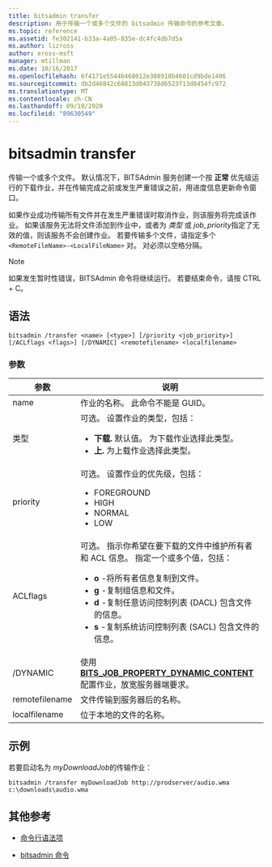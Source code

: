 ```yaml
---
title: bitsadmin transfer
description: 用于传输一个或多个文件的 bitsadmin 传输命令的参考文章。
ms.topic: reference
ms.assetid: fe302141-b33a-4a05-835e-dc4fc4db7d5a
ms.author: lizross
author: eross-msft
manager: mtillman
ms.date: 10/16/2017
ms.openlocfilehash: 6f4171e5544b468012e308910b4601cd9bde1406
ms.sourcegitcommit: db2d46842c68813d043738d6523f13d8454fc972
ms.translationtype: MT
ms.contentlocale: zh-CN
ms.lasthandoff: 09/10/2020
ms.locfileid: "89630549"
---
```

# <a name="bitsadmin-transfer"></a>bitsadmin transfer

传输一个或多个文件。 默认情况下，BITSAdmin 服务创建一个按 **正常** 优先级运行的下载作业，并在传输完成之前或发生严重错误之前，用进度信息更新命令窗口。

如果作业成功传输所有文件并在发生严重错误时取消作业，则该服务将完成该作业。 如果该服务无法将文件添加到作业中，或者为 *类型* 或 *job_priority*指定了无效的值，则该服务不会创建作业。 若要传输多个文件，请指定多个 `<RemoteFileName>-<LocalFileName>` 对。 对必须以空格分隔。

> [!NOTE]
> 如果发生暂时性错误，BITSAdmin 命令将继续运行。 若要结束命令，请按 CTRL + C。

## <a name="syntax"></a>语法

```
bitsadmin /transfer <name> [<type>] [/priority <job_priority>] [/ACLflags <flags>] [/DYNAMIC] <remotefilename> <localfilename>
```

### <a name="parameters"></a>参数

| 参数 | 说明 |
| --------- | ----------- |
| name | 作业的名称。 此命令不能是 GUID。 |
| 类型 | 可选。 设置作业的类型，包括：<ul><li>**下载.** 默认值。 为下载作业选择此类型。</li><li>**上.** 为上载作业选择此类型。</li></ul> |
| priority | 可选。 设置作业的优先级，包括：<ul><li>FOREGROUND</li><li>HIGH</li><li>NORMAL</li><li>LOW</li></ul> |
| ACLflags | 可选。 指示你希望在要下载的文件中维护所有者和 ACL 信息。 指定一个或多个值，包括：<ul><li>**o** -将所有者信息复制到文件。</li><li>**g** -复制组信息和文件。</li><li>**d** -复制任意访问控制列表 (DACL) 包含文件的信息。</li><li>**s** -复制系统访问控制列表 (SACL) 包含文件的信息。</li></ul> |
| /DYNAMIC | 使用 [**BITS_JOB_PROPERTY_DYNAMIC_CONTENT**](/windows/win32/api/bits5_0/ne-bits5_0-bits_job_property_id)配置作业，放宽服务器端要求。 |
| remotefilename | 文件传输到服务器后的名称。 |
| localfilename | 位于本地的文件的名称。 |

## <a name="examples"></a>示例

若要启动名为 *myDownloadJob*的传输作业：

```
bitsadmin /transfer myDownloadJob http://prodserver/audio.wma c:\downloads\audio.wma
```

## <a name="additional-references"></a>其他参考

- [命令行语法项](command-line-syntax-key.md)

- [bitsadmin 命令](bitsadmin.md)
